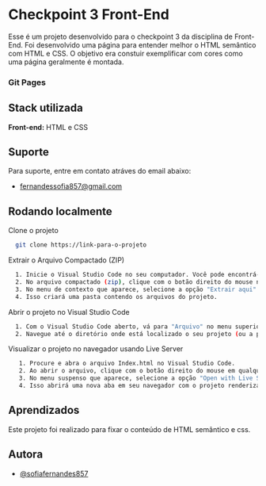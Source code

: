 
# Checkpoint 3 Front-End

Esse é um projeto desenvolvido para o checkpoint 3 da disciplina de Front-End. Foi desenvolvido uma página para entender melhor o HTML semântico com HTML e CSS. 
O objetivo era constuir exemplificar com cores como uma página geralmente é montada. 
### Git Pages


## Stack utilizada

**Front-end:** HTML e CSS


## Suporte

Para suporte, entre em contato atráves do email abaixo: 

- fernandessofia857@gmail.com


## Rodando localmente

Clone o projeto

```bash
  git clone https://link-para-o-projeto
```

Extrair o Arquivo Compactado (ZIP)

```bash
  1. Inicie o Visual Studio Code no seu computador. Você pode encontrá-lo no menu de aplicativos ou na barra de tarefas, dependendo do seu sistema operacional.
  2. No arquivo compactado (zip), clique com o botão direito do mouse no arquivo zip.
  3. No menu de contexto que aparece, selecione a opção "Extrair aqui" ou "Extrair tudo" (as opções exatas podem variar dependendo do sistema operacional).
  4. Isso criará uma pasta contendo os arquivos do projeto.

```

Abrir o projeto no Visual Studio Code

```bash
  1. Com o Visual Studio Code aberto, vá para "Arquivo" no menu superior esquerdo e selecione "Abrir Pasta...".
  2. Navegue até o diretório onde está localizado o seu projeto (ou a pasta que você extraiu do arquivo zip) e clique em "Selecionar Pasta" para abrir.
```

Visualizar o projeto no navegador usando Live Server

```bash
   1. Procure e abra o arquivo Index.html no Visual Studio Code.
   2. Ao abrir o arquivo, clique com o botão direito do mouse em qualquer área do código.
   3. No menu suspenso que aparece, selecione a opção "Open with Live Server".
   4. Isso abrirá uma nova aba em seu navegador com o projeto renderizado.
```


## Aprendizados

Este projeto foi realizado para fixar o conteúdo de HTML semântico e css. 


## Autora
- [@sofiafernandes857](https://github.com/sofiafernandes857)


